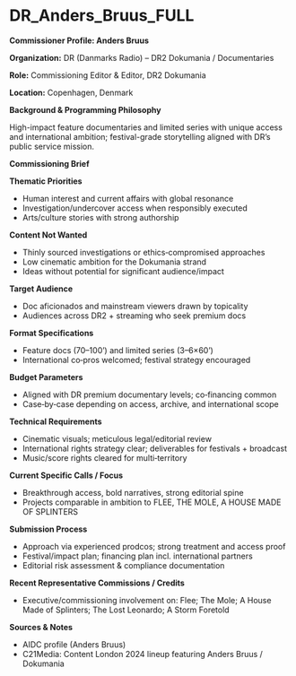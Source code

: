 # DR_Anders_Bruus_FULL

**Commissioner Profile: Anders Bruus**

**Organization:** DR (Danmarks Radio) – DR2 Dokumania / Documentaries

**Role:** Commissioning Editor & Editor, DR2 Dokumania

**Location:** Copenhagen, Denmark

**Background & Programming Philosophy**

High-impact feature documentaries and limited series with unique access and international ambition; festival-grade storytelling aligned with DR’s public service mission.

**Commissioning Brief**

**Thematic Priorities**

- Human interest and current affairs with global resonance
- Investigation/undercover access when responsibly executed
- Arts/culture stories with strong authorship

**Content Not Wanted**

- Thinly sourced investigations or ethics‑compromised approaches
- Low cinematic ambition for the Dokumania strand
- Ideas without potential for significant audience/impact

**Target Audience**

- Doc aficionados and mainstream viewers drawn by topicality
- Audiences across DR2 + streaming who seek premium docs

**Format Specifications**

- Feature docs (70–100’) and limited series (3–6×60’)
- International co‑pros welcomed; festival strategy encouraged

**Budget Parameters**

- Aligned with DR premium documentary levels; co‑financing common
- Case‑by‑case depending on access, archive, and international scope

**Technical Requirements**

- Cinematic visuals; meticulous legal/editorial review
- International rights strategy clear; deliverables for festivals + broadcast
- Music/score rights cleared for multi‑territory

**Current Specific Calls / Focus**

- Breakthrough access, bold narratives, strong editorial spine
- Projects comparable in ambition to FLEE, THE MOLE, A HOUSE MADE OF SPLINTERS

**Submission Process**

- Approach via experienced prodcos; strong treatment and access proof
- Festival/impact plan; financing plan incl. international partners
- Editorial risk assessment & compliance documentation

**Recent Representative Commissions / Credits**

- Executive/commissioning involvement on: Flee; The Mole; A House Made of Splinters; The Lost Leonardo; A Storm Foretold

**Sources & Notes**

- AIDC profile (Anders Bruus)
- C21Media: Content London 2024 lineup featuring Anders Bruus / Dokumania